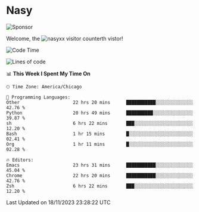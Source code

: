 # Nasy

<!--
<p align="center">
<img height="200" src="https://github-readme-stats.vercel.app/api?username=nasyxx&count_private=true&show_icons=true&theme=dracula&include_all_commits=true"/>
<img height="200" src="https://github-readme-stats.vercel.app/api/top-langs/?username=nasyxx&theme=dracula&hide=html,jupyter+notebook&count_private=true&show_icons=true"/>
</p>

  
----------------
-->

![Sponsor](https://img.shields.io/static/v1.svg?label=Sponsor&message=%E2%9D%A4&logo=GitHub&style=flat&color=pink)
 
Welcome, the ![nasyxx visitor counter](https://count.getloli.com/get/@nasyxx?theme=rule34)th vistor!
 
<!--START_SECTION:waka-->
![Code Time](http://img.shields.io/badge/Code%20Time-3%2C966%20hrs%2037%20mins-blue)

![Lines of code](https://img.shields.io/badge/From%20Hello%20World%20I%27ve%20Written-6.3%20million%20lines%20of%20code-blue)

📊 **This Week I Spent My Time On** 

```text
🕑︎ Time Zone: America/Chicago

💬 Programming Languages: 
Other                    22 hrs 20 mins      ███████████░░░░░░░░░░░░░░   42.76 % 
Python                   20 hrs 49 mins      ██████████░░░░░░░░░░░░░░░   39.87 % 
sh                       6 hrs 22 mins       ███░░░░░░░░░░░░░░░░░░░░░░   12.20 % 
Bash                     1 hr 15 mins        █░░░░░░░░░░░░░░░░░░░░░░░░   02.41 % 
Org                      1 hr 11 mins        █░░░░░░░░░░░░░░░░░░░░░░░░   02.28 % 

🔥 Editors: 
Emacs                    23 hrs 31 mins      ███████████░░░░░░░░░░░░░░   45.04 % 
Chrome                   22 hrs 20 mins      ███████████░░░░░░░░░░░░░░   42.76 % 
Zsh                      6 hrs 22 mins       ███░░░░░░░░░░░░░░░░░░░░░░   12.20 % 
```


 Last Updated on 18/11/2023 23:28:22 UTC
<!--END_SECTION:waka-->

<!-- ![visitors](https://visitor-badge.laobi.icu/badge?page_id=nasyxx.nasyxx) -->
